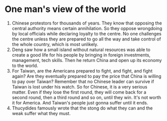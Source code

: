 # One man's view of the world

1. Chinese protestors for thousands of years. They know that opposing the central authority means certain annihilation. So they oppose wrongdoing by local officials while declaring loyalty to the centre. No one challenges the centre unless they are prepared to go all the way and take control of the whole country, which is most unlikely. 
2. Deng saw how a small island without natural resources was able to create a good life for his people by bringing in foreign investments, management, tech skills. Then he return China and open up its economy to the world.
3. For Taiwan, are the Americans prepared to fight, and fight, and fight again? Are they eventually prepared to pay the price that China is willing to pay over Taiwan? Remember that no Chinese leader can survive if Taiwan is lost under his watch. So for Chinese, it is a very serious matter. Even if they lose the first round, they will come back for a second round, then a third round and so on, until they win. It's not worth it for America. And Taiwan's people just gonna suffer until it ends. 
4. Thucydides famously wrote that the stong do what they can and the weak suffer what they must. 

